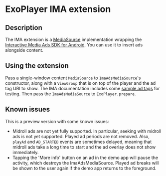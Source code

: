 # ExoPlayer IMA extension #

## Description ##

The IMA extension is a [MediaSource][] implementation wrapping the
[Interactive Media Ads SDK for Android][IMA]. You can use it to insert ads
alongside content.

[IMA]: https://developers.google.com/interactive-media-ads/docs/sdks/android/
[MediaSource]: https://github.com/google/ExoPlayer/blob/release-v2/library/src/main/java/com/google/android/exoplayer2/source/MediaSource.java

## Using the extension ##

Pass a single-window content `MediaSource` to `ImaAdsMediaSource`'s constructor,
along with a `ViewGroup` that is on top of the player and the ad tag URI to
show. The IMA documentation includes some [sample ad tags][] for testing. Then
pass the `ImaAdsMediaSource` to `ExoPlayer.prepare`.

[sample ad tags]: https://developers.google.com/interactive-media-ads/docs/sdks/android/tags

## Known issues ##

This is a preview version with some known issues:

* Midroll ads are not yet fully supported. In particular, seeking with midroll
ads is not yet supported. Played ad periods are not removed. Also, `playAd` and
`AD_STARTED` events are sometimes delayed, meaning that midroll ads take a long
time to start and the ad overlay does not show immediately.
* Tapping the 'More info' button on an ad in the demo app will pause the
activity, which destroys the ImaAdsMediaSource. Played ad breaks will be
shown to the user again if the demo app returns to the foreground.
